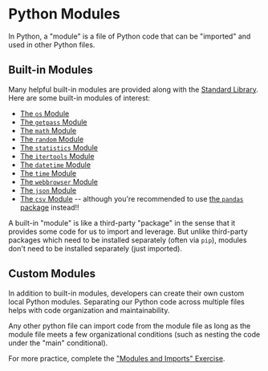 # Python Modules

In Python, a "module" is a file of Python code that can be "imported" and used in other Python files.

## Built-in Modules

Many helpful built-in modules are provided along with the [Standard Library](https://docs.python.org/3/library/). Here are some built-in modules of interest:

  + [The `os` Module](os.md)
  + [The `getpass` Module](getpass.md)
  + [The `math` Module](math.md)
  + [The `random` Module](random.md)
  + [The `statistics` Module](statistics.md)
  + [The `itertools` Module](itertools.md)
  + [The `datetime` Module](datetime.md)
  + [The `time` Module](time.md)
  + [The `webbrowser` Module](webbrowser.md)
  + [The `json` Module](json.md)
  + [The `csv` Module](csv.md) -- although you're recommended to use [the `pandas` package](/notes/python/packages/pandas.md) instead!!

A built-in "module" is like a third-party "package" in the sense that it provides some code for us to import and leverage. But unlike third-party packages which need to be installed separately (often via `pip`), modules don't need to be installed separately (just imported).

## Custom Modules

In addition to built-in modules, developers can create their own custom local Python modules. Separating our Python code across multiple files helps with code organization and maintainability.

Any other python file can import code from the module file as long as the module file meets a few organizational conditions (such as nesting the code under the "main" conditional).

For more practice, complete the ["Modules and Imports" Exercise](/exercises/modules-and-imports/README.md).
